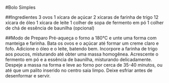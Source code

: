 #Bolo Simples

##Ingredientes
3 ovos
1 xícara de açúcar
2 xícaras de farinha de trigo
12 xícara de óleo
1 xícara de leite
1 colher de sopa de fermento em pó
1 colher de chá de essência de baunilha (opcional)


##Modo de Preparo
Pré-aqueça o forno a 180°C e unte uma forma com manteiga e farinha.
Bata os ovos e o açúcar até formar um creme claro e fofo.
Adicione o óleo e o leite, batendo bem.
Incorpore a farinha de trigo aos poucos, misturando até obter uma massa homogênea.
Acrescente o fermento em pó e a essência de baunilha, misturando delicadamente.
Despeje a massa na forma e leve ao forno por cerca de 35-40 minutos, ou até que um palito inserido no centro saia limpo.
Deixe esfriar antes de desenformar e servir.